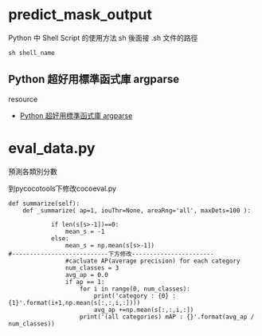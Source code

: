 # predict_mask_output

Python 中 Shell Script 的使用方法
sh 後面接 .sh 文件的路徑
```
sh shell_name
```
## Python 超好用標準函式庫 argparse
resource
* [Python 超好用標準函式庫 argparse](https://dboyliao.medium.com/python-%E8%B6%85%E5%A5%BD%E7%94%A8%E6%A8%99%E6%BA%96%E5%87%BD%E5%BC%8F%E5%BA%AB-argparse-4eab2e9dcc69)

# eval_data.py

預測各類別分數

到pycocotools下修改cocoeval.py

```
def summarize(self):
    def _summarize( ap=1, iouThr=None, areaRng='all', maxDets=100 ):
    
            if len(s[s>-1])==0:
                mean_s = -1
            else:
                mean_s = np.mean(s[s>-1])    
#---------------------------下方修改-----------------------    
                #cacluate AP(average precision) for each category
                num_classes = 3
                avg_ap = 0.0
                if ap == 1:
                    for i in range(0, num_classes):
                        print('category : {0} : {1}'.format(i+1,np.mean(s[:,:,i,:])))
                        avg_ap +=np.mean(s[:,:,i,:])
                    print('(all categories) mAP : {}'.format(avg_ap / num_classes))
    
```
